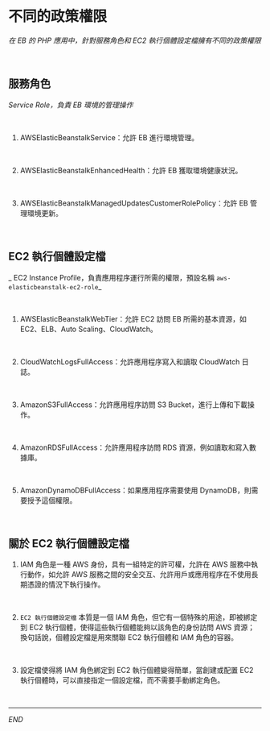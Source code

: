 # 不同的政策權限

_在 EB 的 PHP 應用中，針對服務角色和 EC2 執行個體設定檔擁有不同的政策權限_

<br>

## 服務角色 

_Service Role，負責 EB 環境的管理操作_

<br>

1. AWSElasticBeanstalkService：允許 EB 進行環境管理。

<br>

2. AWSElasticBeanstalkEnhancedHealth：允許 EB 獲取環境健康狀況。

<br>

3. AWSElasticBeanstalkManagedUpdatesCustomerRolePolicy：允許 EB 管理環境更新。

<br>

## EC2 執行個體設定檔

_ EC2 Instance Profile，負責應用程序運行所需的權限，預設名稱 `aws-elasticbeanstalk-ec2-role`_

<br>

1. AWSElasticBeanstalkWebTier：允許 EC2 訪問 EB 所需的基本資源，如 EC2、ELB、Auto Scaling、CloudWatch。

<br>

2. CloudWatchLogsFullAccess：允許應用程序寫入和讀取 CloudWatch 日誌。

<br>

3. AmazonS3FullAccess：允許應用程序訪問 S3 Bucket，進行上傳和下載操作。

<br>

4. AmazonRDSFullAccess：允許應用程序訪問 RDS 資源，例如讀取和寫入數據庫。

<br>

5. AmazonDynamoDBFullAccess：如果應用程序需要使用 DynamoDB，則需要授予這個權限。

<br>

## 關於 EC2 執行個體設定檔

1. IAM 角色是一種 AWS 身份，具有一組特定的許可權，允許在 AWS 服務中執行動作，如允許 AWS 服務之間的安全交互、允許用戶或應用程序在不使用長期憑證的情況下執行操作。

<br>

2. `EC2 執行個體設定檔` 本質是一個 IAM 角色，但它有一個特殊的用途，即被綁定到 EC2 執行個體，使得這些執行個體能夠以該角色的身份訪問 AWS 資源；換句話說，個體設定檔是用來關聯 EC2 執行個體和 IAM 角色的容器。

<br>

3. 設定檔使得將 IAM 角色綁定到 EC2 執行個體變得簡單，當創建或配置 EC2 執行個體時，可以直接指定一個設定檔，而不需要手動綁定角色。

<br>

___

_END_